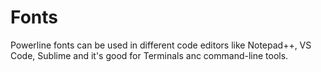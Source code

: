 # Fonts

Powerline fonts can be used in different code editors like Notepad++, VS Code, Sublime and it's good for Terminals anc command-line tools.
